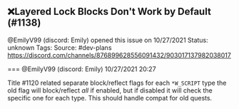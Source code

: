 ## ❌Layered Lock Blocks Don't Work by Default (#1138)
@EmilyV99 (discord: Emily) opened this issue on 10/27/2021
Status: unknown
Tags: 
Source: #dev-plans https://discord.com/channels/876899628556091432/903017137982038017


=== @EmilyV99 (discord: Emily) 10/27/2021 20:27

Title
#1120 related
separate block/reflect flags for each `*W_SCRIPT` type
the old flag will block/reflect *all* if enabled, but if disabled it will check the specific one for each type. This should handle compat for old quests.
